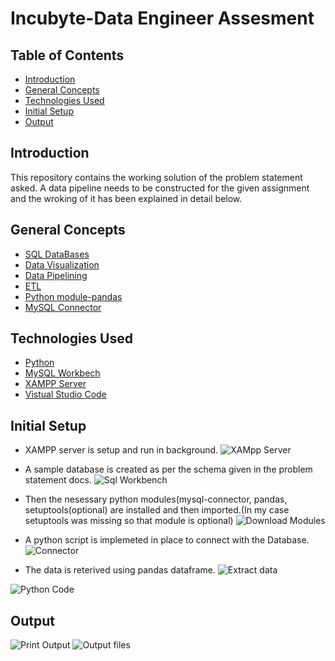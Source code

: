 # Incubyte-Data Engineer Assesment

## Table of Contents
* [Introduction](#introduction)
* [General Concepts](#general-concepts)
* [Technologies Used](#technologies-used)
* [Initial Setup](#initial-setup)
* [Output](#output)





## Introduction
This repository contains the working solution of the problem statement asked. A data pipeline needs to be constructed for the given assignment and the wroking of it has been explained in detail below.

## General Concepts
* [SQL DataBases](https://www.oracle.com/in/database/what-is-database/#:~:text=A%20database%20is%20an%20organized,database%20management%20system%20(DBMS).&text=The%20data%20can%20then%20be,updated%2C%20controlled%2C%20and%20organized.)
* [Data Visualization](https://www.wikiwand.com/en/Data_visualization)
* [Data Pipelining](https://hazelcast.com/glossary/data-pipeline/)
* [ETL](https://www.wikiwand.com/en/Extract,_transform,_load)
* [Python module-pandas](https://pandas.pydata.org/pandas-docs/stable/reference/api/pandas.DataFrame.html)
* [MySQL Connector](https://www.mysql.com/products/connector/)

## Technologies Used
* [Python](https://docs.python.org/3/)
* [MySQL Workbech](https://www.mysql.com/products/workbench/)
* [XAMPP Server](https://www.apachefriends.org/blog/news-article-61070.html)
* [Vistual Studio Code](https://code.visualstudio.com/)


## Initial Setup
* XAMPP server is setup and run in background.
![XAMpp Server](https://user-images.githubusercontent.com/43396684/141467534-38efac10-12b5-4de7-a059-e4e000a1998f.png)

* A sample database is created as per the schema given in the problem statement docs.
![Sql Workbench](https://user-images.githubusercontent.com/43396684/141467620-eeb3b10d-5e06-4d4b-86ed-566f9c1a42b8.png)

* Then the nesessary python modules(mysql-connector, pandas, setuptools(optional) are installed and then imported.(In my case setuptools was missing so that module is optional)
![Download Modules](https://user-images.githubusercontent.com/43396684/141469735-0e5e8029-3372-4341-88d1-3f966c10d2be.png)


* A python script is implemeted in place to connect with the Database.
![Connector](https://user-images.githubusercontent.com/43396684/141469480-e2e26386-7d7c-4209-bf05-77054540f221.png)


* The data is reterived using pandas dataframe.
![Extract data](https://user-images.githubusercontent.com/43396684/141470218-33edf313-384b-4a30-8c87-a77d0218cbca.png)



![Python Code](https://user-images.githubusercontent.com/43396684/141468301-fdfb1e3b-0b67-4ecb-a960-45ecded6bfb1.png)



## Output




![Print Output](https://user-images.githubusercontent.com/43396684/141471753-ab97faf5-7aaa-45d0-8905-096059a6a7cd.png)
![Output files](https://user-images.githubusercontent.com/43396684/141471765-3743c343-d44b-44e5-a59b-3161c12f4cd9.png)



